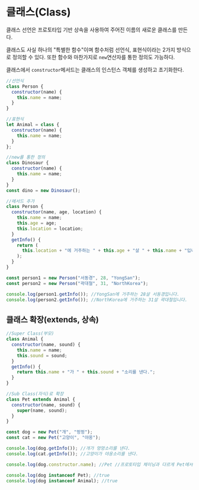 # 클래스(Class)

클래스 선언은 프로토타입 기반 상속을 사용하여 주어진 이름의 새로운 클래스를 만든다.

클래스도 사실 하나의 "특별한 함수"이며 함수처럼 선언식, 표현식이라는 2가지 방식으로 정의할 수 있다. 또한 함수와 마찬가지로 `new`연산자를 통한 정의도 가능하다.

클래스에서 `constructor`메서드는 클래스의 인스턴스 객체를 생성하고 초기화한다.

```javascript
//선언식
class Person {
  constructor(name) {
    this.name = name;
  }
}

//표현식
let Animal = class {
  constructor(name) {
    this.name = name;
  }
};

//new를 통한 정의
class Dinosaur {
  constructor(name) {
    this.name = name;
  }
}
const dino = new Dinosaur();
```

```javascript
//메서드 추가
class Person {
  constructor(name, age, location) {
    this.name = name;
    this.age = age;
    this.location = location;
  }
  getInfo() {
    return (
      this.location + "에 거주하는 " + this.age + "살 " + this.name + "입니다."
    );
  }
}

const person1 = new Person("서동경", 28, "YongSan");
const person2 = new Person("곽대철", 31, "NorthKorea");

console.log(person1.getInfo()); //YongSan에 거주하는 28살 서동경입니다.
console.log(person2.getInfo()); //NorthKorea에 거주하는 31살 곽대철입니다.
```

## 클래스 확장(extends, 상속)

```javascript
//Super Class(부모)
class Animal {
  constructor(name, sound) {
    this.name = name;
    this.sound = sound;
  }
  getInfo() {
    return this.name + "가 " + this.sound + "소리를 낸다.";
  }
}

//Sub Class(자식)로 확장
class Pet extends Animal {
  constructor(name, sound) {
    super(name, sound);
  }
}

const dog = new Pet("개", "멍멍");
const cat = new Pet("고양이", "야옹");

console.log(dog.getInfo()); //개가 멍멍소리를 낸다.
console.log(cat.getInfo()); //고양이가 야옹소리를 낸다.

console.log(dog.constructor.name); //Pet //프로토타입 체이닝과 다르게 Pet에서 파생.

console.log(dog instanceof Pet); //true
console.log(dog instanceof Animal); //true
```
